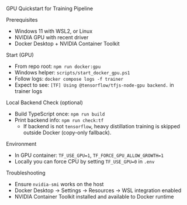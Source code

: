 GPU Quickstart for Training Pipeline

Prerequisites
- Windows 11 with WSL2, or Linux
- NVIDIA GPU with recent driver
- Docker Desktop + NVIDIA Container Toolkit

Start (GPU)
- From repo root: `npm run docker:gpu`
- Windows helper: `scripts/start_docker_gpu.ps1`
- Follow logs: `docker compose logs -f trainer`
- Expect to see: `[TF] Using @tensorflow/tfjs-node-gpu backend.` in trainer logs

Local Backend Check (optional)
- Build TypeScript once: `npm run build`
- Print backend info: `npm run check:tf`
  - If backend is not `tensorflow`, heavy distillation training is skipped outside Docker (copy-only fallback).

Environment
- In GPU container: `TF_USE_GPU=1`, `TF_FORCE_GPU_ALLOW_GROWTH=1`
- Locally you can force CPU by setting `TF_USE_GPU=0` in `.env`

Troubleshooting
- Ensure `nvidia-smi` works on the host
- Docker Desktop → Settings → Resources → WSL integration enabled
- NVIDIA Container Toolkit installed and available to Docker runtime

